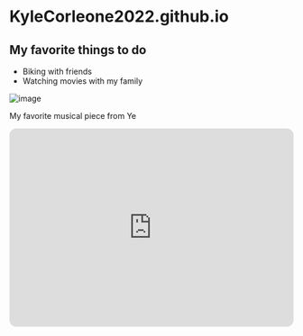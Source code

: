 # KyleCorleone2022.github.io
## My favorite things to do 
- Biking with friends
- Watching movies with my family

![image](https://user-images.githubusercontent.com/118235983/203207193-e228f5d5-22f4-4c88-95ab-8c80c34ad980.png)

My favorite musical piece from Ye

<iframe style="border-radius:12px" src="https://open.spotify.com/embed/track/7rbECVPkY5UODxoOUVKZnA?utm_source=generator" width="100%" height="352" frameBorder="0" allowfullscreen="" allow="autoplay; clipboard-write; encrypted-media; fullscreen; picture-in-picture" loading="lazy"></iframe>




